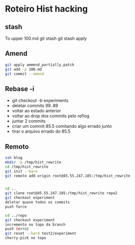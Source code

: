 # Roteiro Hist hacking

## stash

To upper 100.md
git stash
git stash apply


## Amend

```sh
git apply ammend_partially.patch
git add -p 100.md
git commit --amend
```

## Rebase -i

 - git checkout -b experiments
 - deletar commits 99..89
 - voltar ao estado anterior
 - voltar ao drop dos commits pelo reflog
 - juntar 2 commits
 - criar um commit 85.5 comitando algo errado junto
 - tirar o arquivo errado do 85.5

## Remoto

```sh
ssh blog
mkdir -p /tmp/hist_rewrite
cd /tmp/hist_rewrite
git init --bare
git remote add origin root@45.55.247.185:/tmp/hist_rewrite


cd ..
git clone root@45.55.247.185:/tmp/hist_rewrite repo2
git checkout experiment
deletar quase todos os commits
push force

cd ../repo
git checkout experiment
incremento no topo da branch
push (erro)
git reset --hard test2/experiment
cherry-pick no topo

